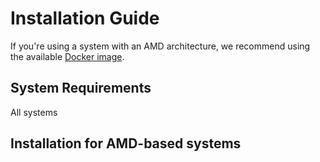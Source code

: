 # Installation Guide

If you're using a system with an AMD architecture, we recommend using the available [Docker image](#Docker).

## System Requirements

All systems


## Installation for AMD-based systems
